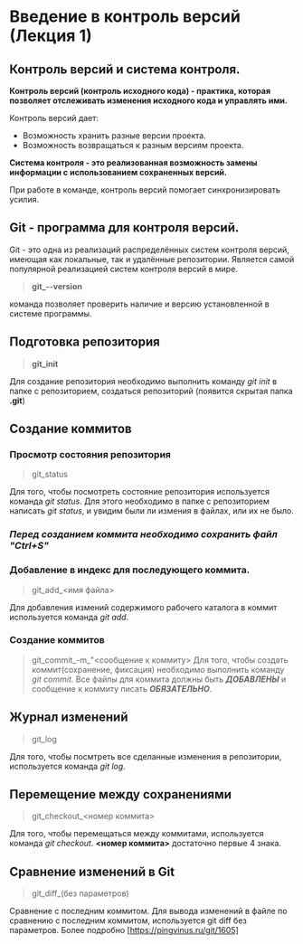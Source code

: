# Введение в контроль версий (Лекция 1)

## Контроль версий и система контроля.
__Контроль версий (контроль исходного кода) - практика, которая позволяет отслеживать изменения исходного кода и управлять ими.__

Контроль версий дает:
* Возможность хранить разные версии проекта.
* Возможность возвращаться к разным версиям проекта.

**Система контроля - это реализованная возможность замены информации с использованием сохраненных версий.**

При работе в команде, контроль версий помогает синхронизировать усилия.

## Git - программа для контроля версий.

Git - это одна из реализаций распределённых систем контроля версий, имеющая как локальные, так и удалённые репозитории. Является самой популярной реализацией систем контроля версий в мире.

> **git_--version**

команда позволяет проверить наличие и версию установленной в системе программы.

## Подготовка репозитория

> **git_init**

Для создание репозитория необходимо выполнить команду *git init*  в папке с репозиторием, создаться репозиторий (появится скрытая папка **.git**)

## Создание коммитов

### Просмотр состояния репозитория

> git_status

Для того, чтобы посмотреть состояние репозитория используется команда *git status*. Для этого необходимо в папке с репозиторием написать *git status*, и  увидим были ли измения в файлах, или их не было.

### *Перед созданием коммита необходимо сохранить файл "Ctrl+S"*

### Добавление в индекс для последующего коммита.

> git_add_<имя файла>

Для добавления измений содержимого рабочего каталога в коммит используется команда *git add*.

### Создание коммитов

> git_commit_-m_"<сообщение к коммиту>
Для того, чтобы создать коммит(сохранение, фиксация) необходимо выполнить команду *git commit*. Все файлы для коммита должны быть ***ДОБАВЛЕНЫ*** и сообщение к коммиту писать ***ОБЯЗАТЕЛЬНО***.

## Журнал изменений

> git_log

Для того, чтобы посмтреть все сделанные изменения в репозитории, используется команда *git log*.

## Перемещение между сохранениями

> git_checkout_<номер коммита>

Для того, чтобы перемещаться между коммитами, используется команда *git checkout*. **<номер коммита>** достаточно первые 4 знака.

## Сравнение изменений в Git

> git_diff_(без параметров)

Сравнение с последним коммитом. Для вывода изменений в файле по сравнению с последним коммитом, используется git diff без параметров.
Более подробно [https://pingvinus.ru/git/1605]
